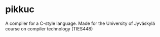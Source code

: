 # pikkuc
A compiler for a C-style language. Made for the University of Jyväskylä course on compiler technology (TIES448)
